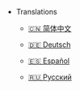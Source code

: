 * Translations

  - [🇨🇳 简体中文](https://github.com/docsifyjs/docsify/blob/develop/zh-cn)

  - [🇩🇪 Deutsch](https://github.com/docsifyjs/docsify/blob/develop/de-de)

  - [🇪🇸 Español](https://github.com/docsifyjs/docsify/blob/develop/es)

  - [🇷🇺 Русский](https://github.com/docsifyjs/docsify/blob/develop/ru-ru)
